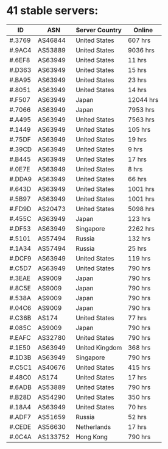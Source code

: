 # 41 stable servers:

| ID | ASN | Server Country | Online |
| ------ | ------ | ------ | ------ |
| #.3769 | AS46844 | United States | 607 hrs |
| #.9AC4 | AS53889 | United States | 9036 hrs |
| #.6EF8 | AS63949 | United States | 11 hrs |
| #.D363 | AS63949 | United States | 15 hrs |
| #.BA95 | AS63949 | United States | 23 hrs |
| #.8051 | AS63949 | United States | 14 hrs |
| #.F507 | AS63949 | Japan | 12044 hrs |
| #.7066 | AS63949 | Japan | 7953 hrs |
| #.A495 | AS63949 | United States | 7563 hrs |
| #.1449 | AS63949 | United States | 105 hrs |
| #.75DF | AS63949 | United States | 19 hrs |
| #.39CD | AS63949 | United States | 9 hrs |
| #.B445 | AS63949 | United States | 17 hrs |
| #.0E7E | AS63949 | United States | 8 hrs |
| #.DDA9 | AS63949 | United States | 66 hrs |
| #.643D | AS63949 | United States | 1001 hrs |
| #.5B97 | AS63949 | United States | 1001 hrs |
| #.FD9D | AS20473 | United States | 5098 hrs |
| #.455C | AS63949 | Japan | 123 hrs |
| #.DF53 | AS63949 | Singapore | 2262 hrs |
| #.5101 | AS57494 | Russia | 132 hrs |
| #.1A34 | AS57494 | Russia | 25 hrs |
| #.DCF9 | AS63949 | United States | 119 hrs |
| #.C5D7 | AS63949 | United States | 790 hrs |
| #.3EAE | AS9009 | Japan | 790 hrs |
| #.8C5E | AS9009 | Japan | 790 hrs |
| #.538A | AS9009 | Japan | 790 hrs |
| #.04C6 | AS9009 | Japan | 790 hrs |
| #.C36B | AS174 | United States | 77 hrs |
| #.085C | AS9009 | Japan | 790 hrs |
| #.EAFC | AS32780 | United States | 790 hrs |
| #.1E50 | AS63949 | United Kingdom | 368 hrs |
| #.1D3B | AS63949 | Singapore | 790 hrs |
| #.C5C1 | AS40676 | United States | 415 hrs |
| #.48C0 | AS174 | United States | 17 hrs |
| #.6ADB | AS53889 | United States | 790 hrs |
| #.B28D | AS54290 | United States | 350 hrs |
| #.18A4 | AS63949 | United States | 70 hrs |
| #.ADF7 | AS51659 | Russia | 52 hrs |
| #.CEDE | AS56630 | Netherlands | 17 hrs |
| #.0C4A | AS133752 | Hong Kong | 790 hrs |

